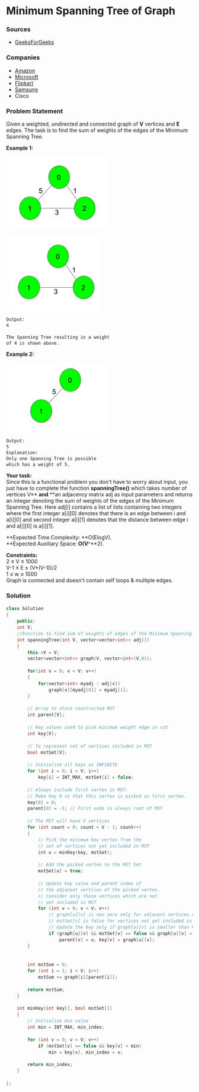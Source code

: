 # Minimum Spanning Tree of Graph

### Sources

* [GeeksForGeeks](https://practice.geeksforgeeks.org/problems/minimum-spanning-tree/1#)

### Companies

* [Amazon](../../company-based-lists/amazon.md)
* [Microsoft](../../company-based-lists/microsoft.md)
* [Flipkart](../../company-based-lists/flipkart.md)
* [Samsung](../../company-based-lists/samsung.md)
* Cisco

### Problem Statement

Given a weighted, undirected and connected graph of **V** vertices and **E** edges. The task is to find the sum of weights of the edges of the Minimum Spanning Tree.

&#x20;

**Example 1:**

****![](<../../.gitbook/assets/image (59).png>)****

****![](<../../.gitbook/assets/image (60).png>)****

```
Output:
4

The Spanning Tree resulting in a weight
of 4 is shown above.
```

**Example 2:**

****![](<../../.gitbook/assets/image (58).png>)****

```
Output:
5
Explanation:
Only one Spanning Tree is possible
which has a weight of 5.
```

&#x20;

**Your task:**\
Since this is a functional problem you don't have to worry about input, you just have to complete the function  **spanningTree()** which takes number of vertices V** **and** **an adjacency matrix adj as input parameters and returns an integer denoting the sum of weights of the edges of the Minimum Spanning Tree. Here adj\[i] contains a list of lists containing two integers where the first integer a\[i]\[0] denotes that there is an edge between i and a\[i]\[0] and second integer a\[i]\[1] denotes that the distance between edge i and a\[i]\[0] is a\[i]\[1].

**Expected Time Complexity: **O(ElogV).\
**Expected Auxiliary Space: **O(V**^**2).\
&#x20;

**Constraints:**\
2 ≤ V ≤ 1000\
V-1 ≤ E ≤ (V\*(V-1))/2\
1 ≤ w ≤ 1000\
Graph is connected and doesn't contain self loops & multiple edges.

### Solution

```cpp
class Solution
{
	public:
	int V;
	//Function to find sum of weights of edges of the Minimum Spanning Tree.
    int spanningTree(int V, vector<vector<int>> adj[])
    {
        this->V = V;
        vector<vector<int>> graph(V, vector<int>(V,0));
        
        for(int v = 0; v < V; v++)
        {
            for(vector<int> myadj : adj[v])
                graph[v][myadj[0]] = myadj[1];
        }
        
        // Array to store constructed MST
        int parent[V];
     
        // Key values used to pick minimum weight edge in cut
        int key[V];
     
        // To represent set of vertices included in MST
        bool mstSet[V];
 
        // Initialize all keys as INFINITE
        for (int i = 0; i < V; i++)
            key[i] = INT_MAX, mstSet[i] = false;
 
        // Always include first vertex in MST.
        // Make key 0 so that this vertex is picked as first vertex.
        key[0] = 0;
        parent[0] = -1; // First node is always root of MST
 
        // The MST will have V vertices
        for (int count = 0; count < V - 1; count++)
        {
            // Pick the minimum key vertex from the
            // set of vertices not yet included in MST
            int u = minKey(key, mstSet);
 
            // Add the picked vertex to the MST Set
            mstSet[u] = true;
 
            // Update key value and parent index of
            // the adjacent vertices of the picked vertex.
            // Consider only those vertices which are not
            // yet included in MST
            for (int v = 0; v < V; v++)
                // graph[u][v] is non zero only for adjacent vertices of m
                // mstSet[v] is false for vertices not yet included in MST
                // Update the key only if graph[u][v] is smaller than key[v]
                if (graph[u][v] && mstSet[v] == false && graph[u][v] < key[v])
                    parent[v] = u, key[v] = graph[u][v];
        }
 
 
        int mstSum = 0;
        for (int i = 1; i < V; i++)
            mstSum += graph[i][parent[i]];
        
        return mstSum;
    }
    
    int minKey(int key[], bool mstSet[])
    {   
        // Initialize min value
        int min = INT_MAX, min_index;
 
        for (int v = 0; v < V; v++)
            if (mstSet[v] == false && key[v] < min)
                min = key[v], min_index = v;
 
        return min_index;
    }
    
};
```
